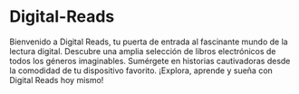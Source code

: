 # Digital-Reads
Bienvenido a Digital Reads, tu puerta de entrada al fascinante mundo de la lectura digital. Descubre una amplia selección de libros electrónicos de todos los géneros imaginables. Sumérgete en historias cautivadoras desde la comodidad de tu dispositivo favorito. ¡Explora, aprende y sueña con Digital Reads hoy mismo!
